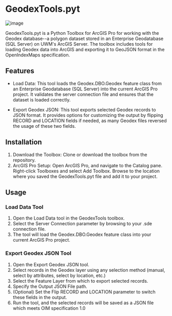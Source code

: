 # GeodexTools.pyt

![image](https://github.com/user-attachments/assets/b9591292-9133-4861-a91f-1f82f8641499)


GeodexTools.pyt is a Python Toolbox for ArcGIS Pro for working with the Geodex database--a polygon dataset stored in an Enterprise Geodatabase (SQL Server) on UWM's ArcGIS Server. The toolbox includes tools for loading Geodex data into ArcGIS and exporting it to GeoJSON format in the OpenIndexMaps specification.

## Features

- Load Data: This tool loads the Geodex.DBO.Geodex feature class from an Enterprise Geodatabase (SQL Server) into the current ArcGIS Pro project. It validates the server connection file and ensures that the dataset is loaded correctly.

- Export Geodex JSON: This tool exports selected Geodex records to JSON format. It provides options for customizing the output by flipping RECORD and LOCATION fields if needed, as many Geodex files reversed the usage of these two fields.
	
## Installation

1. Download the Toolbox: Clone or download the toolbox from the repository.
2. ArcGIS Pro Setup: Open ArcGIS Pro, and navigate to the Catalog pane. Right-click Toolboxes and select Add Toolbox. Browse to the location where you saved the GeodexTools.pyt file and add it to your project.

## Usage

### Load Data Tool

1. Open the Load Data tool in the GeodexTools toolbox.
2. Select the Server Connection parameter by browsing to your .sde connection file.
3. The tool will load the Geodex.DBO.Geodex feature class into your current ArcGIS Pro project.
	
### Export Geodex JSON Tool

1. Open the Export Geodex JSON tool.
2. Select records in the Geodex layer using any selection method (manual, select by attributes, select by location, etc.)
3. Select the Feature Layer from which to export selected records.
4. Specify the Output JSON File path.
5. (Optional) Set the Flip RECORD and LOCATION parameter to switch these fields in the output.
6. Run the tool, and the selected records will be saved as a JSON file which meets OIM specification 1.0


